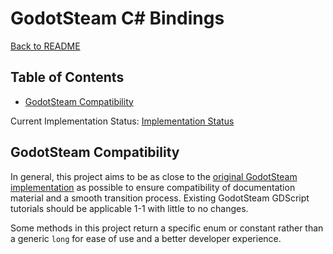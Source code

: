 # GodotSteam C# Bindings

[Back to README](../)

## Table of Contents

* [GodotSteam Compatibility](GodotSteam-Compatibility.md#godotsteam-compatibility)

Current Implementation Status: [Implementation Status](../docs/docs/Status.md)

## GodotSteam Compatibility

In general, this project aims to be as close to the [original GodotSteam implementation](https://godotsteam.com/) as possible to ensure compatibility of documentation material and a smooth transition process. Existing GodotSteam GDScript tutorials should be applicable 1-1 with little to no changes.

Some methods in this project return a specific enum or constant rather than a generic `long` for ease of use and a better developer experience.
